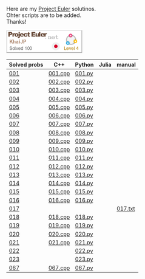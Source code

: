 Here are my [Project Euler](https://projecteuler.net/about) solutinos.  
Ohter scripts are to be added.  
Thanks!  

![asof 02/Apr/2024](figures/KhaiJP.png)

| Solved probs | C++ | Python | Julia | manual |
| ------------ | --- | ------ | ----- | ------ |
| [001](https://projecteuler.net/problem=1) | [001.cpp](\<100/001/001.cpp) | [001.py](\<100/001/001.py) |  |  |
| [002](https://projecteuler.net/problem=2) | [002.cpp](\<100/002/002.cpp) | [002.py](\<100/002/002.py) |  |  |
| [003](https://projecteuler.net/problem=3) | [003.cpp](\<100/003/003.cpp) | [003.py](\<100/003/003.py) |  |  |
| [004](https://projecteuler.net/problem=4) | [004.cpp](\<100/004/004.cpp) | [004.py](\<100/004/004.py) |  |  |
| [005](https://projecteuler.net/problem=5) | [005.cpp](\<100/005/005.cpp) | [005.py](\<100/005/005.py) |  |  |
| [006](https://projecteuler.net/problem=6) | [006.cpp](\<100/006/006.cpp) | [006.py](\<100/006/006.py) |  |  |
| [007](https://projecteuler.net/problem=7) | [007.cpp](\<100/007/007.cpp) | [007.py](\<100/007/007.py) |  |  |
| [008](https://projecteuler.net/problem=8) | [008.cpp](\<100/008/008.cpp) | [008.py](\<100/008/008.py) |  |  |
| [009](https://projecteuler.net/problem=10) | [009.cpp](\<100/009/009.cpp) | [009.py](\<100/009/009.py) |  |  |
| [010](https://projecteuler.net/problem=10) | [010.cpp](\<100/010/010.cpp) | [010.py](\<100/010/010.py) |  |  |
| [011](https://projecteuler.net/problem=11) | [011.cpp](\<100/011/011.cpp) | [011.py](\<100/011/011.py) |  |  |
| [012](https://projecteuler.net/problem=12) | [012.cpp](\<100/012/012.cpp) | [012.py](\<100/012/012.py) |  |  |
| [013](https://projecteuler.net/problem=13) | [013.cpp](\<100/013/013.cpp) | [013.py](\<100/013/013.py) |  |  |
| [014](https://projecteuler.net/problem=14) | [014.cpp](\<100/014/014.cpp) | [014.py](\<100/014/014.py) |  |  |
| [015](https://projecteuler.net/problem=15) | [015.cpp](\<100/015/015.cpp) | [015.py](\<100/015/015.py) |  |  |
| [016](https://projecteuler.net/problem=16) | [016.cpp](\<100/016/016.cpp) | [016.py](\<100/016/016.py) |  |  |
| [017](https://projecteuler.net/problem=17) |  |  |  | [017.txt](\<100/017/017.txt) |
| [018](https://projecteuler.net/problem=18) | [018.cpp](\<100/018/018.cpp) | [018.py](\<100/018/018.py) |  |  |
| [019](https://projecteuler.net/problem=19) | [019.cpp](\<100/019/019.cpp) | [019.py](\<100/019/019.py) |  |  |
| [020](https://projecteuler.net/problem=20) | [020.cpp](\<100/020/020.cpp) | [020.py](\<100/020/020.py) |  |  |
| [021](https://projecteuler.net/problem=21) | [021.cpp](\<100/021/021.cpp) | [021.py](\<100/021/021.py) |  |  |
| [022](https://projecteuler.net/problem=22) |  | [022.py](\<100/022/022.py) |  |  |
| [023](https://projecteuler.net/problem=23) |  | [023.py](\<100/023/023.py) |  |  |
| [067](https://projecteuler.net/problem=67) | [067.cpp](\<100/067/067.cpp) | [067.py](\<100/067/067.py) |  |  |
